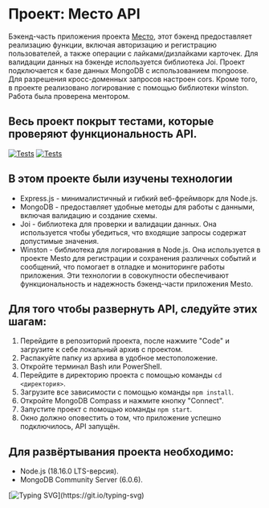 
# Проект: Место API

Бэкенд-часть приложения проекта [Место](https://github.com/katokinawa/react-mesto-auth), этот бэкенд предоставляет реализацию функции, включая авторизацию и регистрацию пользователей, а также операции с лайками/дизлайками карточек. Для валидации данных на бэкенде используется библиотека Joi. Проект подключается к базе данных MongoDB с использованием mongoose. Для разрешения кросс-доменных запросов настроен cors. Кроме того, в проекте реализовано логирование с помощью библиотеки winston. Работа была проверена ментором.
## Весь проект покрыт тестами, которые проверяют функциональность API.
[![Tests](../../actions/workflows/tests-13-sprint.yml/badge.svg)](../../actions/workflows/tests-13-sprint.yml) [![Tests](../../actions/workflows/tests-14-sprint.yml/badge.svg)](../../actions/workflows/tests-14-sprint.yml)
## В этом проекте были изучены технологии
- Express.js - минималистичный и гибкий веб-фреймворк для Node.js.
- MongoDB - предоставляет удобные методы для работы с данными, включая валидацию и создание схемы.
- Joi - библиотека для проверки и валидации данных. Она используется чтобы убедиться, что входящие запросы содержат допустимые значения.
- Winston - библиотека для логирования в Node.js. Она используется в проекте Mesto для регистрации и сохранения различных событий и сообщений, что помогает в отладке и мониторинге работы приложения.
Эти технологии в совокупности обеспечивают функциональность и надежность бэкенд-части приложения Mesto.
## Для того чтобы развернуть API, следуйте этих шагам:
1. Перейдите в репозиторий проекта, после нажмите "Code" и загрузите к себе локальный архив с проектом.
2. Распакуйте папку из архива в удобное местоположение.
3. Откройте терминал Bash или PowerShell.
4. Перейдите в директорию проекта с помощью команды `cd <директория>`.
5. Загрузите все зависимости с помощью команды `npm install`.
6. Откройте MongoDB Compass и нажмите кнопку "Connect".
7. Запустите проект с помощью команды `npm start`.
8. Окно должно оповестить о том, что приложение успешно подключилось, API запущён.

## Для развёртывания проекта необходимо:
- Node.js (18.16.0 LTS-версия).
- MongoDB Community Server (6.0.6).

[![Typing SVG](https://readme-typing-svg.herokuapp.com?font=Inter&weight=500&duration=10000&pause=1000&repeat=false&width=435&lines=%D0%A1%D0%BF%D0%B0%D1%81%D0%B8%D0%B1%D0%BE+%D0%B7%D0%B0+%D0%B2%D0%BD%D0%B8%D0%BC%D0%B0%D0%BD%D0%B8%D0%B5!)](https://git.io/typing-svg)
